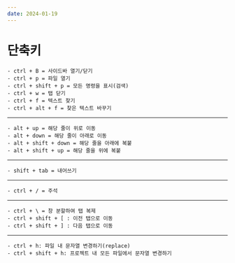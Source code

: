 ```yaml
---
date: 2024-01-19
---
```


# 단축키
```
- ctrl + B = 사이드바 열기/닫기
- ctrl + p = 파일 열기
- ctrl + shift + p = 모든 명령을 표시(검색)
- ctrl + w = 탭 닫기
- ctrl + f = 텍스트 찾기
- ctrl + alt + f = 찾은 텍스트 바꾸기
```
<hr />

```
- alt + up = 해당 줄이 위로 이동
- alt + down = 해당 줄이 아래로 이동
- alt + shift + down = 해당 줄을 아래에 복붙
- alt + shift + up = 해당 줄을 위에 복붙
```

<hr />

```
- shift + tab = 내어쓰기
```

<hr />

```
- ctrl + / = 주석
```

<hr />

```
- ctrl + \ = 창 분할하여 탭 복제
- ctrl + shift + [ : 이전 탭으로 이동
- ctrl + shift + ] : 다음 탭으로 이동
```

<hr />

```
- ctrl + h: 파일 내 문자열 변경하기(replace)
- ctrl + shift + h: 프로젝트 내 모든 파일에서 문자열 변경하기
```
